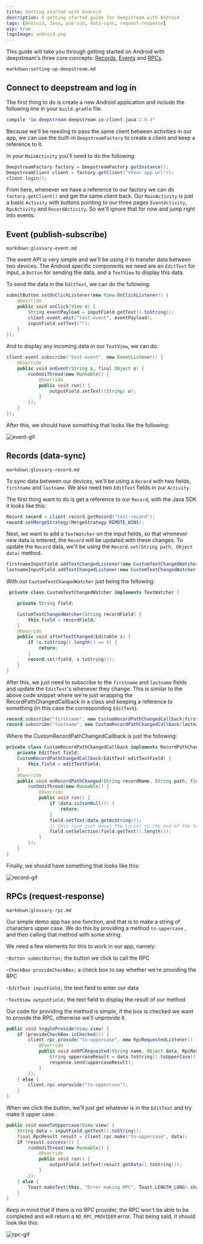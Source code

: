 ```yaml
---
title: Getting started with Android
description: A getting started guide for deepstream with Android
tags: [Android, Java, pub-sub, data-sync, request-response]
wip: true
logoImage: android.png
---
```


This guide will take you through getting started on Android with deepstream's three core concepts: [Records](/tutorials/guides/records), [Events](/tutorials/guides/events) and [RPCs](/tutorials/guides/remote-procedure-calls/).

`markdown:setting-up-deepstream.md`

## Connect to deepstream and log in

The first thing to do is create a new Android application and include the following line in your `build.gradle` file.

```java
compile 'io.deepstream:deepstream.io-client-java:2.0.4'
```

Because we'll be needing to pass the same client between activities in our app, we can use the built-in `DeepstreamFactory` to create a client and keep a reference to it.

In your `MainActivity` you'll need to do the following:

```java
DeepstreamFactory factory = DeepstreamFactory.getInstance();
DeepstreamClient client = factory.getClient("<Your app url">);
client.login();
```

From here, whenever we have a reference to our factory we can do `factory.getClient()` and get the same client back. Our `MainActivity` is just a basic `Activity` with buttons pointing to our three pages `EventActivity`, `RpcActivity` and `RecordActivity`. So we'll ignore that for now and jump right into events.

## Event (publish-subscribe)
`markdown:glossary-event.md`



The event API is very simple and we'll be using it to transfer data between two devices. The Android specific components we need are an `EditText` for input, a `Button` for sending the data, and a `TextView` to display this data.

To send the data in the `EditText`, we can do the following:

```java
submitButton.setOnClickListener(new View.OnClickListener() {
    @Override
    public void onClick(View v) {
        String eventPayload = inputField.getText().toString();
        client.event.emit("test-event", eventPayload);
        inputField.setText("");
    }
});
```

And to display any incoming data in our `TextView`, we can do:

```java
client.event.subscribe("test-event", new EventListener() {
    @Override
    public void onEvent(String s, final Object o) {
        runOnUiThread(new Runnable() {
            @Override
            public void run() {
                outputField.setText((String) o);
            }
        });
    }
});
```

After this, we should have something that looks like the following:

![event-gif](event-demo.gif)

## Records (data-sync)
`markdown:glossary-record.md`


To sync data between our devices, we'll be using a `Record` with two fields, `firstname` and `lastname`. We also need two `EditText` fields in our `Activity`.

The first thing want to do is get a reference to our `Record`, with the Java SDK it looks like this:

```java
Record record = client.record.getRecord("test-record");
record.setMergeStrategy(MergeStrategy.REMOTE_WINS);
```

Next, we want to add a `TextWatcher` on the input fields, so that whenever new data is entered, the `Record` will be updated with these changes. To update the `Record` data, we'll be using the `Record.set(String path, Object data)` method.

```java
firstnameInputField.addTextChangedListener(new CustomTextChangedWatcher("firstname"));
lastnameInputField.addTextChangedListener(new CustomTextChangedWatcher("lastname"));
```

With our `CustomTextChangedWatcher` just being the following:

```java
 private class CustomTextChangedWatcher implements TextWatcher {

    private String field;

    CustomTextChangedWatcher(String recordField) {
        this.field = recordField;
    }
    @Override
    public void afterTextChanged(Editable s) {
        if (s.toString().length() == 0) {
            return;
        }
        record.set(field, s.toString());
    }
}
```

After this, we just need to subscribe to the `firstname` and `lastname` fields and update the `EditText`'s whenever they change. This is similar to the above code snippet where we're just wrapping the RecordPathChangedCallback in a class and keeping a reference to something (in this case the corresponding `EditText`).

```java
record.subscribe("firstname", new CustomRecordPathChangedCallback(firstnameInputField), true);
record.subscribe("lastname", new CustomRecordPathChangedCallback(lastnameInputField), true);
```

Where the CustomRecordPathChangedCallback is just the following:

```java
private class CustomRecordPathChangedCallback implements RecordPathChangedCallback {
    private EditText field;
    CustomRecordPathChangedCallback(EditText editTextField) {
        this.field = editTextField;
    }
    @Override
    public void onRecordPathChanged(String recordName, String path, final JsonElement data) {
        runOnUiThread(new Runnable() {
            @Override
            public void run() {
                if (data.isJsonNull()) {
                    return;
                }
                field.setText(data.getAsString());
                // this line just moves the cursor to the end of the text
                field.setSelection(field.getText().length());
            }
        });
    }
}
```

Finally, we should have something that looks like this:

![record-gif](record-demo.gif)

## RPCs (request-response)
`markdown:glossary-rpc.md`



Our simple demo app has one function, and that is to make a string of characters upper case. We do this by providing a method `to-uppercase` , and then calling that method with some string.

We need a few elements for this to work in our app, namely:

-`Button submitButton;` the button we click to call the RPC

-`CheckBox provideCheckBox;` a check box to say whether we're providing the RPC

-`EditText inputField;` the text field to enter our data

-`TextView outputField;` the text field to display the result of our method

Our code for providing the method is simple, if the box is checked we want to provide the RPC, otherwise we'll unprovide it.

```java
public void toggleProvide(View view) {
    if (provideCheckBox.isChecked()) {
        client.rpc.provide("to-uppercase", new RpcRequestedListener() {
            @Override
            public void onRPCRequested(String name, Object data, RpcResponse response) {
                String uppercaseResult = data.toString().toUpperCase();
                response.send(uppercaseResult);
            }
        });
    } else {
        client.rpc.unprovide("to-uppercase");
    }
}
```

When we click the button, we'll just get whatever is in the `EditText` and try make it upper case.

```java
public void makeToUppercase(View view) {
    String data = inputField.getText().toString();
    final RpcResult result = client.rpc.make("to-uppercase", data);
    if (result.success()) {
        runOnUiThread(new Runnable() {
            @Override
            public void run() {
                outputField.setText(result.getData().toString());
            }
        });
    } else {
        Toast.makeText(this, "Error making RPC", Toast.LENGTH_LONG).show();
    }
}
```

Keep in mind that if there is no RPC provider, the RPC won't be able to be completed and will return a `NO_RPC_PROVIDER` error. That being said, it should look like this:

![rpc-gif](rpc-demo.gif)
